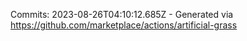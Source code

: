Commits: 2023-08-26T04:10:12.685Z - Generated via https://github.com/marketplace/actions/artificial-grass
<br>
